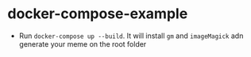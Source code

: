 # docker-compose-example

- Run `docker-compose up --build`. It will install `gm` and `imageMagick` adn generate your meme on the root folder